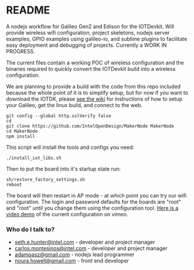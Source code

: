 # README #

A nodejs workflow for Galileo Gen2 and Edison for the IOTDevkit. Will provide wireless wifi configuration, project skeletons, nodejs server examples, GPIO examples using galileo-io, and sublime plugins to facilitate easy deployment and debugging of projects. Currently a WORK IN PROGRESS. 

The current files contain a working POC of wireless configuration and the binaries required to quickly convert the IOTDevkit build into a wireless configuration. 

We are planning to provide a build with the code from this repo included because the whole point of it is to simplify setup, but for now if you want to download the IOTDK, please [see the wiki](https://github.com/IntelOpenDesign/MakerNode/wiki) for instructions of how to setup your Galileo, get the linux build, and connect to the web. 

    git config --global http.sslVerify false
    cd
    git clone https://github.com/IntelOpenDesign/MakerNode MakerNode
    cd MakerNode
    npm install

This script will install the tools and configs you need:

    ./install_iot_libs.sh

Then to put the board into it's startup state run:
    
    sh/restore_factory_settings.sh
    reboot

The board will then restart in AP mode - at which point you can try our wifi configuration. The login and password defaults for the boards are "root" and "root" until you change them using the configuration tool. [Here is a video demo](https://vimeo.com/107971075) of the current configuration on vimeo. 


### Who do I talk to? ###

* seth.e.hunter@intel.com - developer and project manager
* carlos.montesinos@intel.com - developer and project manager
* adampasz@gmail.com  - nodejs lead programmer
* noura.howell@gmail.com  - front end developer


